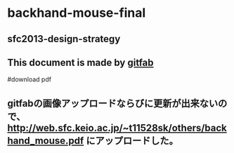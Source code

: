 # backhand-mouse-final
## sfc2013-design-strategy
This document is made by [gitfab](http://gitfab.org)
---
#download pdf

gitfabの画像アップロードならびに更新が出来ないので、 http://web.sfc.keio.ac.jp/~t11528sk/others/backhand_mouse.pdf にアップロードした。
---
